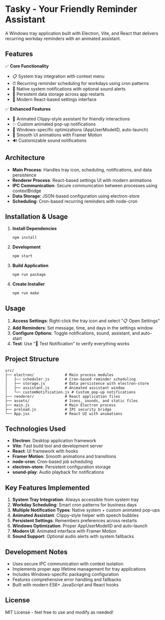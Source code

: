 # Tasky - Your Friendly Reminder Assistant

A Windows tray application built with Electron, Vite, and React that delivers recurring workday reminders with an animated assistant.

## Features

✅ **Core Functionality**
- 📋 System tray integration with context menu
- ⏰ Recurring reminder scheduling for workdays using cron patterns
- 🔔 Native system notifications with optional sound alerts
- 💾 Persistent data storage across app restarts
- 🎨 Modern React-based settings interface

✅ **Enhanced Features**
- 📎 Animated Clippy-style assistant for friendly interactions
- ✨ Custom animated pop-up notifications
- 🎯 Windows-specific optimizations (AppUserModelID, auto-launch)
- 🌟 Smooth UI animations with Framer Motion
- 🔊 Customizable sound notifications

## Architecture

- **Main Process**: Handles tray icon, scheduling, notifications, and data persistence
- **Renderer Process**: React-based settings UI with modern animations
- **IPC Communication**: Secure communication between processes using contextBridge
- **Data Storage**: JSON-based configuration using electron-store
- **Scheduling**: Cron-based recurring reminders with node-cron

## Installation & Usage

1. **Install Dependencies**
   ```bash
   npm install
   ```

2. **Development**
   ```bash
   npm start
   ```

3. **Build Application**
   ```bash
   npm run package
   ```

4. **Create Installer**
   ```bash
   npm run make
   ```

## Usage

1. **Access Settings**: Right-click the tray icon and select "📋 Open Settings"
2. **Add Reminders**: Set message, time, and days in the settings window
3. **Configure Options**: Toggle notifications, sound, assistant, and auto-start
4. **Test**: Use "🔄 Test Notification" to verify everything works

## Project Structure

```
src/
├── electron/              # Main process modules
│   ├── scheduler.js       # Cron-based reminder scheduling
│   ├── storage.js         # Data persistence with electron-store
│   ├── assistant.js       # Animated assistant window
│   └── customNotification.js # Custom pop-up notifications
├── renderer/              # React application files
├── assets/                # Icons, sounds, and static files
├── main.js                # Main Electron process
├── preload.js             # IPC security bridge
└── App.jsx                # React UI with animations
```

## Technologies Used

- **Electron**: Desktop application framework
- **Vite**: Fast build tool and development server
- **React**: UI framework with hooks
- **Framer Motion**: Smooth animations and transitions
- **node-cron**: Cron-based job scheduling
- **electron-store**: Persistent configuration storage
- **sound-play**: Audio playback for notifications

## Key Features Implemented

1. **System Tray Integration**: Always accessible from system tray
2. **Workday Scheduling**: Smart cron patterns for business days
3. **Multiple Notification Types**: Native system + custom animated pop-ups
4. **Animated Assistant**: Clippy-style helper with speech bubbles
5. **Persistent Settings**: Remembers preferences across restarts
6. **Windows Optimization**: Proper AppUserModelID and auto-launch
7. **Modern UI**: Animated interface with Framer Motion
8. **Sound Support**: Optional audio alerts with system fallbacks

## Development Notes

- Uses secure IPC communication with context isolation
- Implements proper app lifetime management for tray applications
- Includes Windows-specific packaging configuration
- Features comprehensive error handling and fallbacks
- Built with modern ES6+ JavaScript and React hooks

## License

MIT License - feel free to use and modify as needed!